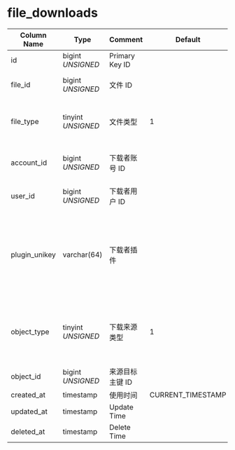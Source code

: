 # file_downloads

| Column Name | Type | Comment | Default | Null | Remark |
| --- | --- | --- | --- | --- | --- |
| id | bigint *UNSIGNED* | Primary Key ID |  | NO | Auto Increment |
| file_id | bigint *UNSIGNED* | 文件 ID |  | NO | Related field [files->id](files.md) |
| file_type | tinyint *UNSIGNED* | 文件类型 | 1 | NO | 1.图片 / 2.视频 / 3.音频 / 4.文档 |
| account_id | bigint *UNSIGNED* | 下载者账号 ID |  | NO | Related field [accounts->id](../accounts/accounts.md) |
| user_id | bigint *UNSIGNED* | 下载者用户 ID |  | YES | Related field [users->id](../users/users.md) |
| plugin_unikey | varchar(64) | 下载者插件 |  | YES | Related field [plugins->unikey](../plugins/plugins.md)<br>如果在插件中下载，则是该插件 unikey |
| object_type | tinyint *UNSIGNED* | 下载来源类型 | 1 | NO | 1.用户 / 2.小组 / 3.话题 / 4.帖子 / 5.评论 / 6.扩展内容 |
| object_id | bigint *UNSIGNED* | 来源目标主键 ID |  | NO |  |
| created_at | timestamp | 使用时间 | CURRENT_TIMESTAMP | NO | 下载时间 |
| updated_at | timestamp | Update Time |  | YES |  |
| deleted_at | timestamp | Delete Time |  | YES |  |